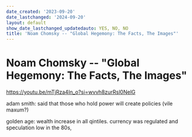 ```yaml
---
date_created: '2023-09-20'
date_lastchanged: '2024-09-20'
layout: default
show_date_lastchanged_updatedauto: YES, NO, NO
title: 'Noam Chomsky -- "Global Hegemony: The Facts, The Images"'
---
```

# Noam Chomsky -- "Global Hegemony: The Facts, The Images"
https://youtu.be/mTjRza4In_o?si=wvvh8zurRsl0NelG

adam smith: said that those who hold power will create policies (vile maxum?)

golden age: wealth increase in all qintiles. currency was regulated and speculation low
in the 80s, 